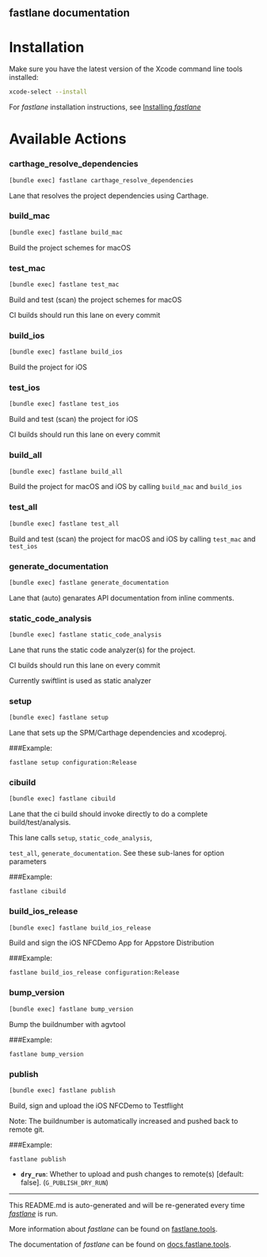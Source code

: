 fastlane documentation
----

# Installation

Make sure you have the latest version of the Xcode command line tools installed:

```sh
xcode-select --install
```

For _fastlane_ installation instructions, see [Installing _fastlane_](https://docs.fastlane.tools/#installing-fastlane)

# Available Actions

### carthage_resolve_dependencies

```sh
[bundle exec] fastlane carthage_resolve_dependencies
```

Lane that resolves the project dependencies using Carthage.

### build_mac

```sh
[bundle exec] fastlane build_mac
```

Build the project schemes for macOS

### test_mac

```sh
[bundle exec] fastlane test_mac
```

Build and test (scan) the project schemes for macOS

CI builds should run this lane on every commit



### build_ios

```sh
[bundle exec] fastlane build_ios
```

Build the project for iOS

### test_ios

```sh
[bundle exec] fastlane test_ios
```

Build and test (scan) the project for iOS

CI builds should run this lane on every commit

### build_all

```sh
[bundle exec] fastlane build_all
```

Build the project for macOS and iOS by calling `build_mac` and `build_ios`

### test_all

```sh
[bundle exec] fastlane test_all
```

Build and test (scan) the project for macOS and iOS by calling `test_mac` and `test_ios`

### generate_documentation

```sh
[bundle exec] fastlane generate_documentation
```

Lane that (auto) genarates API documentation from inline comments.

### static_code_analysis

```sh
[bundle exec] fastlane static_code_analysis
```

Lane that runs the static code analyzer(s) for the project.

CI builds should run this lane on every commit

Currently swiftlint is used as static analyzer



### setup

```sh
[bundle exec] fastlane setup
```

Lane that sets up the SPM/Carthage dependencies and xcodeproj.



###Example:

```
fastlane setup configuration:Release
```



### cibuild

```sh
[bundle exec] fastlane cibuild
```

Lane that the ci build should invoke directly to do a complete build/test/analysis.

This lane calls `setup`, `static_code_analysis`, 

`test_all`, `generate_documentation`. See these sub-lanes for option parameters



###Example:

```
fastlane cibuild
```



### build_ios_release

```sh
[bundle exec] fastlane build_ios_release
```

Build and sign the iOS NFCDemo App for Appstore Distribution



###Example:

```
fastlane build_ios_release configuration:Release 
```



### bump_version

```sh
[bundle exec] fastlane bump_version
```

Bump the buildnumber with agvtool



###Example:

```
fastlane bump_version 
```



### publish

```sh
[bundle exec] fastlane publish
```

Build, sign and upload the iOS NFCDemo to Testflight

Note: The buildnumber is automatically increased and pushed back to remote git.



###Example:

```
fastlane publish 
```

 * **`dry_run`**: Whether to upload and push changes to remote(s) [default: false]. (`G_PUBLISH_DRY_RUN`)



----

This README.md is auto-generated and will be re-generated every time [_fastlane_](https://fastlane.tools) is run.

More information about _fastlane_ can be found on [fastlane.tools](https://fastlane.tools).

The documentation of _fastlane_ can be found on [docs.fastlane.tools](https://docs.fastlane.tools).
